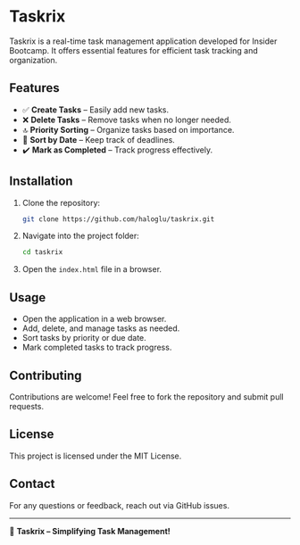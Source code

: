 # Taskrix

Taskrix is a real-time task management application developed for Insider Bootcamp. It offers essential features for efficient task tracking and organization.

## Features

- ✅ **Create Tasks** – Easily add new tasks.
- ❌ **Delete Tasks** – Remove tasks when no longer needed.
- 🔝 **Priority Sorting** – Organize tasks based on importance.
- 📅 **Sort by Date** – Keep track of deadlines.
- ✔️ **Mark as Completed** – Track progress effectively.

## Installation

1. Clone the repository:
   ```sh
   git clone https://github.com/haloglu/taskrix.git
   ```
2. Navigate into the project folder:
   ```sh
   cd taskrix
   ```
3. Open the `index.html` file in a browser.

## Usage

- Open the application in a web browser.
- Add, delete, and manage tasks as needed.
- Sort tasks by priority or due date.
- Mark completed tasks to track progress.

## Contributing

Contributions are welcome! Feel free to fork the repository and submit pull requests.

## License

This project is licensed under the MIT License.

## Contact

For any questions or feedback, reach out via GitHub issues.

---

🚀 **Taskrix – Simplifying Task Management!**
